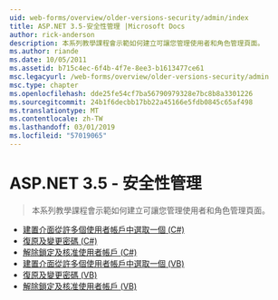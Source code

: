 ```yaml
---
uid: web-forms/overview/older-versions-security/admin/index
title: ASP.NET 3.5-安全性管理 |Microsoft Docs
author: rick-anderson
description: 本系列教學課程會示範如何建立可讓您管理使用者和角色管理頁面。
ms.author: riande
ms.date: 10/05/2011
ms.assetid: b715c4ec-6f4b-4f7e-8ee3-b1613477ce61
msc.legacyurl: /web-forms/overview/older-versions-security/admin
msc.type: chapter
ms.openlocfilehash: dde25fe54cf7ba56790979328e7bc8b8a3301226
ms.sourcegitcommit: 24b1f6decbb17bb22a45166e5fdb0845c65af498
ms.translationtype: MT
ms.contentlocale: zh-TW
ms.lasthandoff: 03/01/2019
ms.locfileid: "57019065"
---
```

<a name="aspnet-35---security-administration"></a>ASP.NET 3.5 - 安全性管理
====================
> 本系列教學課程會示範如何建立可讓您管理使用者和角色管理頁面。


- [建置介面從許多個使用者帳戶中選取一個 (C#)](building-an-interface-to-select-one-user-account-from-many-cs.md)
- [復原及變更密碼 (C#)](recovering-and-changing-passwords-cs.md)
- [解除鎖定及核准使用者帳戶 (C#)](unlocking-and-approving-user-accounts-cs.md)
- [建置介面從許多個使用者帳戶中選取一個 (VB)](building-an-interface-to-select-one-user-account-from-many-vb.md)
- [復原及變更密碼 (VB)](recovering-and-changing-passwords-vb.md)
- [解除鎖定及核准使用者帳戶 (VB)](unlocking-and-approving-user-accounts-vb.md)
